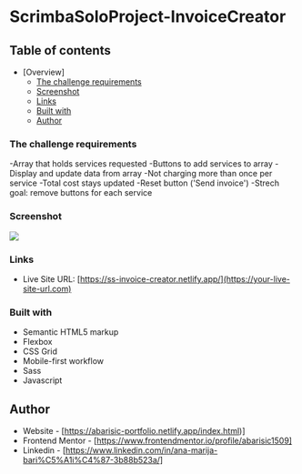 # ScrimbaSoloProject-InvoiceCreator

## Table of contents

- [Overview]
  - [The challenge requirements](#the-challenge-requirements)
  - [Screenshot](#screenshot)
  - [Links](#links)
  - [Built with](#built-with)
  - [Author](#author)

### The challenge requirements

-Array that holds services requested
-Buttons to add services to array
-Display and update data from array
-Not charging more than once per service
-Total cost stays updated
-Reset button ('Send invoice')
-Strech goal: remove buttons for each service

### Screenshot

![](./screenshot.png)

### Links

- Live Site URL: [https://ss-invoice-creator.netlify.app/](https://your-live-site-url.com)

### Built with

- Semantic HTML5 markup
- Flexbox
- CSS Grid
- Mobile-first workflow
- Sass
- Javascript


## Author

- Website - [https://abarisic-portfolio.netlify.app/index.html)]
- Frontend Mentor - [https://www.frontendmentor.io/profile/abarisic1509]
- Linkedin - [https://www.linkedin.com/in/ana-marija-bari%C5%A1i%C4%87-3b88b523a/]
